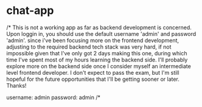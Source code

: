# chat-app

/*
  This is not a working app as far as backend development is concerned. Upon loggin in, you should use the default username 'admin' and password 'admin'.
  since i've been focusing more on the frontend development, adjusting to the required backend tech stack was very hard, if not impossible given that I've only got 2 days making this one, during which time I've spent most of my hours learning the backend side. I'll probably explore more on the backend side once I consider myself an intermediate level frontend developer. I don't expect to pass the exam, but I'm still hopeful for the future opportunities that I'll be getting sooner or later. Thanks!
  
  
  username: admin
  password: admin
/*
